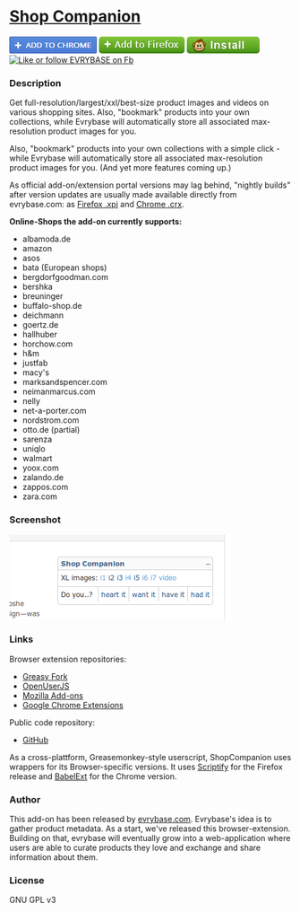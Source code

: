 # [Shop Companion](https://github.com/ShopCompanion/shop-companion)

[![Install](https://raw.githubusercontent.com/ShopCompanion/shop-companion/master/github-install-button-chrome.png)](https://chrome.google.com/webstore/detail/shop-companion/jljcjkdjhgmblijiagkehdhfjglpllbm)
[![Install](https://raw.githubusercontent.com/ShopCompanion/shop-companion/master/github-install-button-firefox.png)](https://addons.mozilla.org/en-US/firefox/addon/shop-companion/)
[![Install](https://raw.githubusercontent.com/ShopCompanion/shop-companion/master/github-install-button-greasemonkey.jpg)](https://greasyfork.org/scripts/1678-shop-companion/code/Shop%20Companion.user.js)
[![Like or follow EVRYBASE on Fb](http://www.evrybase.com/res/button-facebook-like.png)](https://www.facebook.com/pages/Evrybase/1438532373085184)

### Description

Get full-resolution/largest/xxl/best-size product images and videos on various shopping sites. Also, "bookmark" products into your own collections, while Evrybase will automatically store all associated  max-resolution product images for you.

Also, "bookmark" products into your own collections with a simple click - while Evrybase will automatically store all associated max-resolution product images for you. (And yet more features coming up.)

As official add-on/extension portal versions may lag behind, "nightly builds" after version updates are usually made available directly from evrybase.com: as [Firefox .xpi](http://www.evrybase.com/shop-companion.xpi) and [Chrome .crx](http://www.evrybase.com/shop-companion.crx).

__Online-Shops the add-on currently supports:__
* albamoda.de
* amazon
* asos
* bata (European shops)
* bergdorfgoodman.com
* bershka
* breuninger
* buffalo-shop.de
* deichmann
* goertz.de
* hallhuber
* horchow.com
* h&m
* justfab
* macy's
* marksandspencer.com
* neimanmarcus.com
* nelly
* net-a-porter.com
* nordstrom.com
* otto.de (partial)
* sarenza
* uniqlo
* walmart
* yoox.com
* zalando.de
* zappos.com
* zara.com

### Screenshot

![Shop Companion screenshot](https://raw.githubusercontent.com/ShopCompanion/shop-companion/master/screenshot.png)

### Links

Browser extension repositories:

* [Greasy Fork](https://greasyfork.org/scripts/1678-shop-companion)
* [OpenUserJS](https://openuserjs.org/scripts/ShopCompanion/Shop_Companion)
* [Mozilla Add-ons](https://addons.mozilla.org/en-US/firefox/addon/shop-companion/)
* [Google Chrome Extensions](https://chrome.google.com/webstore/detail/shop-companion/jljcjkdjhgmblijiagkehdhfjglpllbm)

Public code repository:

* [GitHub](https://github.com/ShopCompanion/shop-companion)

As a cross-plattform, Greasemonkey-style userscript, ShopCompanion uses wrappers for its Browser-specific versions. It uses [Scriptify](https://addons.mozilla.org/en-US/firefox/addon/scriptify/) for the Firefox release and [BabelExt](https://github.com/honestbleeps/BabelExt) for the Chrome version.

### Author

This add-on has been released by [evrybase.com](http://www.evrybase.com/). Evrybase's idea is to gather product metadata. As a start, we've released this browser-extension. Building on that, evrybase will eventually grow into a web-application where users are able to curate products they love and exchange and share information about them. 

### License

GNU GPL v3